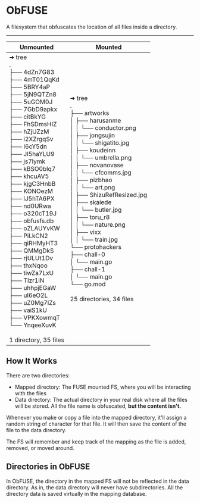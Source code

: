 # ObFUSE

A filesystem that obfuscates the location of all files inside a directory.

---

| Unmounted                                                                                                                                                                                                                                                                                                                                                                                                                                                                                                                                                                                                                     | Mounted                                                                                                                                                                                                                                                                                                                                                                                                                                                                                                                           |
| ----------------------------------------------------------------------------------------------------------------------------------------------------------------------------------------------------------------------------------------------------------------------------------------------------------------------------------------------------------------------------------------------------------------------------------------------------------------------------------------------------------------------------------------------------------------------------------------------------------------------------- | --------------------------------------------------------------------------------------------------------------------------------------------------------------------------------------------------------------------------------------------------------------------------------------------------------------------------------------------------------------------------------------------------------------------------------------------------------------------------------------------------------------------------------- |
| ➜ tree<br>.<br>├── 4dZn7G83<br>├── 4mT01QqKd<br>├── 5BRY4aP<br>├── 5jN9QTZn8<br>├── 5uGOM0J<br>├── 7GbD9apkx<br>├── citBkYG<br>├── FhSDmsHIZ<br>├── hZjUZzM<br>├── i2XZrgqSv<br>├── I6cY5dn<br>├── JI5haYLU9<br>├── js7lymk<br>├── kBSO0blq7<br>├── khcuAV5<br>├── kjgC3HnbB<br>├── KONOezM<br>├── lJ5hTA6PX<br>├── nd0URwa<br>├── o320cT19J<br>├── obfusfs.db<br>├── oZLAUYvKW<br>├── PiLkCN2<br>├── qiRHMyHT3<br>├── QMMgDkS<br>├── rjULUt1Dv<br>├── thxNqoo<br>├── tiwZa7LxU<br>├── TIzr1iN<br>├── uhhpjEGaW<br>├── uI6eO2L<br>├── uZ0Mg7lZs<br>├── vaiS1kU<br>├── VPKXowmqT<br>└── YnqeeXuvK<br><br>1 directory, 35 files | ➜ tree<br>.<br>├── artworks<br>│ ├── harusanme<br>│ │ └── conductor.png<br>│ ├── jongsujin<br>│ │ └── shigatito.jpg<br>│ ├── koudeinn<br>│ │ └── umbrella.png<br>│ ├── novanovase<br>│ │ └── cfcomms.jpg<br>│ ├── pizbhao<br>│ │ └── art.png<br>│ ├── ShizuRefResized.jpg<br>│ ├── skaiede<br>│ │ └── butler.jpg<br>│ ├── toru_r8<br>│ │ └── nature.png<br>│ ├── vixx<br>│ │ └── train.jpg<br>└── protohackers<br> ├── chall-0<br> │ └── main.go<br> ├── chall-1<br> │ └── main.go<br> └── go.mod<br><br>25 directories, 34 files |

## How It Works

There are two directories:

- Mapped directory: The FUSE mounted FS, where you will be interacting with the files
- Data directory: The actual directory in your real disk where all the files will be stored. All the file name is obfuscated, **but the content isn't.**

Whenever you make or copy a file into the mapped directory, it'll assign a random string of character for that file. It will then save the content of the file to the data directory.

The FS will remember and keep track of the mapping as the file is added, removed, or moved around.

## Directories in ObFUSE

In ObFUSE, the directory in the mapped FS will not be reflected in the data directory. As in, the data directory will never have subdirectories. All the directory data is saved virtually in the mapping database.
